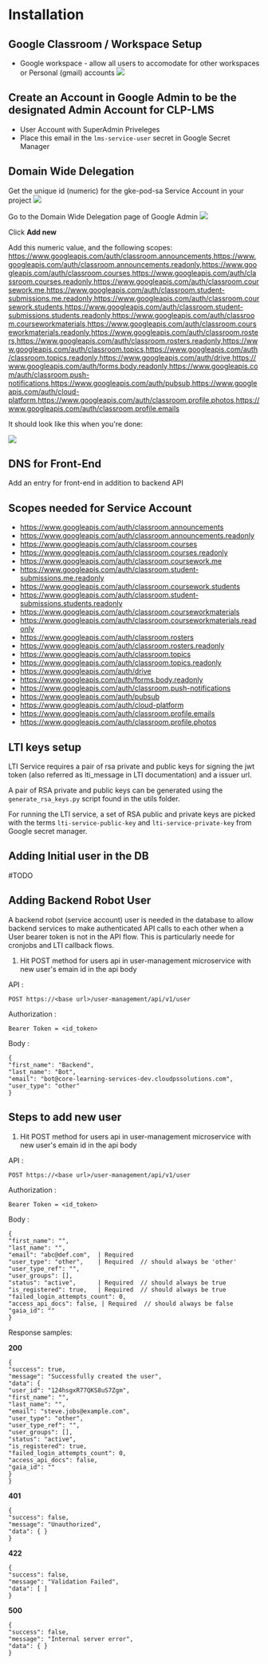 # Installation

## Google Classroom / Workspace Setup

- Google workspace - allow all users to accomodate for other workspaces or Personal (gmail) accounts
  ![](docs/static/images/classroom_personal_accounts.png)

## Create an Account in Google Admin to be the designated Admin Account for CLP-LMS

- User Account with SuperAdmin Priveleges
- Place this email in the `lms-service-user` secret in Google Secret Manager

## Domain Wide Delegation

Get the unique id (numeric) for the gke-pod-sa Service Account in your project
![](docs/static/images/sa_unique_value.png)

Go to the Domain Wide Delegation page of Google Admin
![](docs/static/images/domain_wide_delegation.png)

Click __Add new__

Add this numeric value, and the following scopes:
https://www.googleapis.com/auth/classroom.announcements,https://www.googleapis.com/auth/classroom.announcements.readonly,https://www.googleapis.com/auth/classroom.courses,https://www.googleapis.com/auth/classroom.courses.readonly,https://www.googleapis.com/auth/classroom.coursework.me,https://www.googleapis.com/auth/classroom.student-submissions.me.readonly,https://www.googleapis.com/auth/classroom.coursework.students,https://www.googleapis.com/auth/classroom.student-submissions.students.readonly,https://www.googleapis.com/auth/classroom.courseworkmaterials,https://www.googleapis.com/auth/classroom.courseworkmaterials.readonly,https://www.googleapis.com/auth/classroom.rosters,https://www.googleapis.com/auth/classroom.rosters.readonly,https://www.googleapis.com/auth/classroom.topics,https://www.googleapis.com/auth/classroom.topics.readonly,https://www.googleapis.com/auth/drive,https://www.googleapis.com/auth/forms.body.readonly,https://www.googleapis.com/auth/classroom.push-notifications,https://www.googleapis.com/auth/pubsub,https://www.googleapis.com/auth/cloud-platform,https://www.googleapis.com/auth/classroom.profile.photos,https://www.googleapis.com/auth/classroom.profile.emails

It should look like this when you're done:

![](docs/static/images/client_id_access.png)


## DNS for Front-End

Add an entry for front-end in addition to backend API

## Scopes needed for Service Account

- https://www.googleapis.com/auth/classroom.announcements
- https://www.googleapis.com/auth/classroom.announcements.readonly
- https://www.googleapis.com/auth/classroom.courses
- https://www.googleapis.com/auth/classroom.courses.readonly
- https://www.googleapis.com/auth/classroom.coursework.me
- https://www.googleapis.com/auth/classroom.student-submissions.me.readonly
- https://www.googleapis.com/auth/classroom.coursework.students
- https://www.googleapis.com/auth/classroom.student-submissions.students.readonly
- https://www.googleapis.com/auth/classroom.courseworkmaterials
- https://www.googleapis.com/auth/classroom.courseworkmaterials.readonly
- https://www.googleapis.com/auth/classroom.rosters
- https://www.googleapis.com/auth/classroom.rosters.readonly
- https://www.googleapis.com/auth/classroom.topics
- https://www.googleapis.com/auth/classroom.topics.readonly
- https://www.googleapis.com/auth/drive
- https://www.googleapis.com/auth/forms.body.readonly
- https://www.googleapis.com/auth/classroom.push-notifications
- https://www.googleapis.com/auth/pubsub
- https://www.googleapis.com/auth/cloud-platform
- https://www.googleapis.com/auth/classroom.profile.emails
- https://www.googleapis.com/auth/classroom.profile.photos


## LTI keys setup

LTI Service requires a pair of rsa private and public keys for signing the jwt token (also referred as lti_message in LTI documentation) and a issuer url.

A pair of RSA private and public keys can be generated using the `generate_rsa_keys.py` script found in the utils folder.

For running the LTI service, a set of RSA public and private keys are picked with the terms `lti-service-public-key` and `lti-service-private-key` from Google secret manager.

## Adding Initial user in the DB

#TODO

## Adding Backend Robot User

A backend robot (service account) user is needed in the database to allow backend services to make authenticated API calls to each other when a User bearer token is not in the API flow. This is particularly neede for cronjobs and LTI callback flows.

1. Hit POST method for users api in user-management microservice with new user's emain id in the api body

API :

``` POST https://<base url>/user-management/api/v1/user ```

Authorization :

``` Bearer Token = <id_token> ```

Body :

```
{
"first_name": "Backend",
"last_name": "Bot",
"email": "bot@core-learning-services-dev.cloudpssolutions.com",
"user_type": "other"
}
```



## Steps to add new user

1. Hit POST method for users api in user-management microservice with new user's emain id in the api body

API :

``` POST https://<base url>/user-management/api/v1/user ```

Authorization :

``` Bearer Token = <id_token> ```

Body :

```
{
"first_name": "",
"last_name": "",
"email": "abc@def.com",  | Required
"user_type": "other",    | Required  // should always be 'other'
"user_type_ref": "",
"user_groups": [],
"status": "active",      | Required  // should always be true
"is_registered": true,   | Required  // should always be true
"failed_login_attempts_count": 0,
"access_api_docs": false, | Required  // should always be false
"gaia_id": ""
}
```

Response samples:

**200**
```
{
"success": true,
"message": "Successfully created the user",
"data": {
"user_id": "124hsgxR77QKS8uS7Zgm",
"first_name": "",
"last_name": "",
"email": "steve.jobs@example.com",
"user_type": "other",
"user_type_ref": "",
"user_groups": [],
"status": "active",
"is_registered": true,
"failed_login_attempts_count": 0,
"access_api_docs": false,
"gaia_id": ""
}
}
```
**401**
```
{
"success": false,
"message": "Unauthorized",
"data": { }
}
```
**422**
```
{
"success": false,
"message": "Validation Failed",
"data": [ ]
}
```

**500**
```
{
"success": false,
"message": "Internal server error",
"data": { }
}
```
